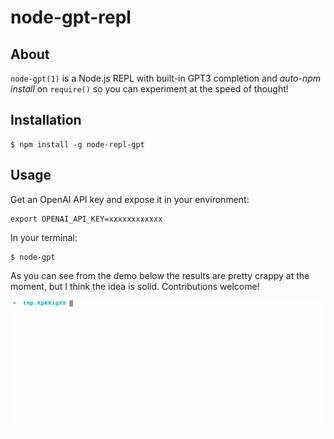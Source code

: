 # node-gpt-repl

## About

`node-gpt(1)` is a Node.js REPL with built-in GPT3 completion and _auto-npm install_ on `require()` so you can experiment at the speed of thought!

## Installation

```
$ npm install -g node-repl-gpt
```

## Usage

Get an OpenAI API key and expose it in your environment:

```
export OPENAI_API_KEY=xxxxxxxxxxxx
```

In your terminal:

```
$ node-gpt
```

As you can see from the demo below the results are pretty crappy at the moment, but I think the idea is solid. Contributions welcome!

![Demo](demo.gif)